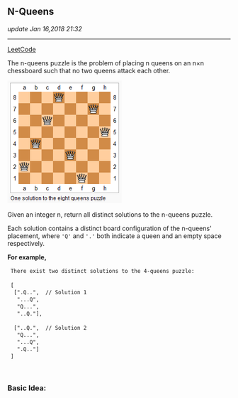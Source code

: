 ## N-Queens
_update Jan 16,2018  21:32_

---
[LeetCode](https://leetcode.com/problems/n-queens/description/)

The n-queens puzzle is the problem of placing n queens on an n×n chessboard such that no two queens attack each other.

![](/assets/8-queens.png)

Given an integer n, return all distinct solutions to the n-queens puzzle.

Each solution contains a distinct board configuration of the n-queens' placement, where `'Q'` and `'.'` both indicate a queen and an empty space respectively.

**For example,**

     There exist two distinct solutions to the 4-queens puzzle:
 
     [
      [".Q..",  // Solution 1
       "...Q",
       "Q...",
       "..Q."],
     
      ["..Q.",  // Solution 2
       "Q...",
       "...Q",
       ".Q.."]
     ]
   
<br>

### Basic Idea:


















